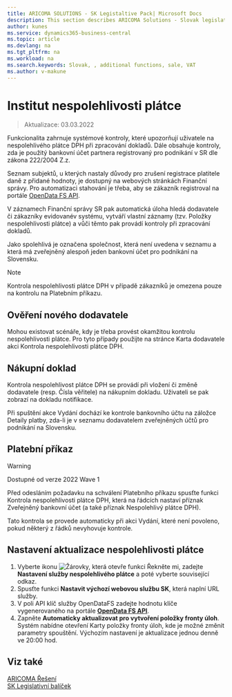 ```yaml
---
title: ARICOMA SOLUTIONS - SK Legistaltive Pack| Microsoft Docs
description: This section describes ARICOMA Solutions - Slovak legislation
author: kunes
ms.service: dynamics365-business-central
ms.topic: article
ms.devlang: na
ms.tgt_pltfrm: na
ms.workload: na
ms.search.keywords: Slovak, , additional functions, sale, VAT
ms.author: v-makune
---
```


# Institut nespolehlivosti plátce
> Aktualizace: 03.03.2022

Funkcionalita zahrnuje systémové kontroly, které upozorňují uživatele na nespolehlivého plátce DPH při zpracování dokladů. Dále obsahuje kontroly, zda je použitý bankovní účet partnera registrovaný pro podnikání v SR dle zákona 222/2004 Z.z.

Seznam subjektů, u kterých nastaly důvody pro zrušení registrace platitele daně z přidané hodnoty, je dostupný na webových stránkách Finanční správy. Pro automatizaci stahování je třeba, aby se zákazník registroval na portále [OpenData FS API](https://opendata.financnasprava.sk/page/openapi).

V záznamech Finanční správy SR pak automatická úloha hledá dodavatele či zákazníky evidovanév systému, vytváří vlastní záznamy (tzv. Položky nespolehlivosti plátce) a vůči těmto pak provádí kontroly při zpracování dokladů.

Jako spolehlivá je označena společnost, která není uvedena v seznamu a která má zveřejněný alespoň 
jeden bankovní účet pro podnikání na Slovensku.

> [!NOTE]
> Kontrola nespolehlivosti plátce DPH v případě zákazníků je omezena pouze na kontrolu na 
Platebním příkazu.

## Ověření nového dodavatele
Mohou existovat scénáře, kdy je třeba provést okamžitou kontrolu nespolehlivosti plátce. Pro tyto případy použijte na stránce Karta dodavatele akci Kontrola nespolehlivosti plátce DPH.

## Nákupní doklad
Kontrola nespolehlivost plátce DPH se provádí při vložení či změně dodavatele (resp. Čísla věřitele) na nákupním dokladu. Uživateli se pak zobrazí na dokladu notifikace.

Při spuštění akce Vydání dochází ke kontrole bankovního účtu na záložce Detaily platby, zda-li je v seznamu dodavatelem zveřejněných účtů pro podnikání na Slovensku.

## Platební příkaz
> [!WARNING]
> Dostupné od verze 2022 Wave 1

Před odesláním požadavku na schválení Platebního příkazu spusťte funkci Kontrola nespolehlivosti plátce DPH, která na řádcích nastaví příznak Zveřejněný bankovní účet (a také příznak Nespolehlivý plátce DPH).

Tato kontrola se provede automaticky při akci Vydání, které není povoleno, pokud některý z řádků nevyhovuje kontrole.

## Nastavení aktualizace nespolehlivosti plátce

1. Vyberte ikonu ![Žárovky, která otevře funkci Řekněte mi](media/ui-search/search_small.png "Řekněte mi, co chcete dělat"), zadejte **Nastavení služby nespolehlivého plátce** a poté vyberte související odkaz. 
2. Spusťte funkci **Nastavit výchozí webovou službu SK**, která naplní URL služby.
3. V poli API klíč služby OpenDataFS zadejte hodnotu klíče vygenerovaného na portále **[OpenData FS API](https://opendata.financnasprava.sk/page/openapi)**.
4. Zapněte **Automaticky aktualizovat pro vytvoření položky fronty úloh**. Systém nabídne otevření Karty položky fronty úloh, kde je možné změnit parametry spouštění. Výchozím nastavení je aktualizace jednou denně ve 20:00 hod.
## Viz také

[ARICOMA Řešení](../index.md)  
[SK Legislativní balíček](sk-legislative-pack.md)
